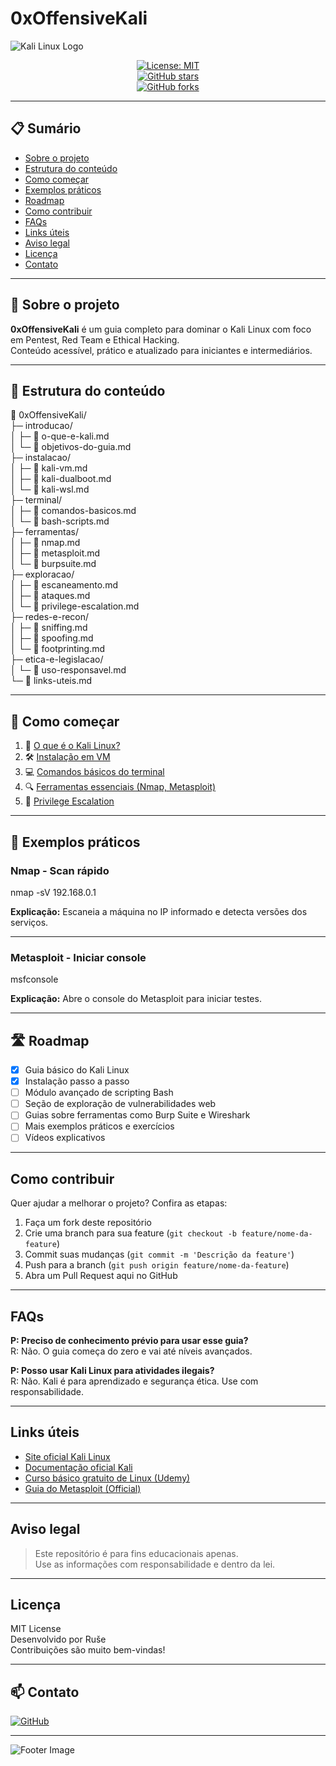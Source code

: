 # 0xOffensiveKali 

![Kali Linux Logo](https://www.kali.org/images/kali-logo.svg)

<div align="center">

[![License: MIT](https://img.shields.io/badge/License-MIT-green.svg)](https://opensource.org/licenses/MIT)  
[![GitHub stars](https://img.shields.io/github/stars/seuusuario/0xOffensiveKali?style=social)](https://github.com/natrona/0xOffensiveKali/stargazers)  
[![GitHub forks](https://img.shields.io/github/forks/seuusuario/0xOffensiveKali?style=social)](https://github.com/natrona/0xOffensiveKali/network/members)  

</div>

---

## 📋 Sumário

- [Sobre o projeto](#-sobre-o-projeto)  
- [Estrutura do conteúdo](#-estrutura-do-conteúdo)  
- [Como começar](#-como-começar)  
- [Exemplos práticos](#-exemplos-práticos)  
- [Roadmap](#-roadmap)  
- [Como contribuir](#-como-contribuir)  
- [FAQs](#-faqs)  
- [Links úteis](#-links-úteis)  
- [Aviso legal](#-aviso-legal)  
- [Licença](#-licença)  
- [Contato](#-contato)  

---

## 📌 Sobre o projeto

**0xOffensiveKali** é um guia completo para dominar o Kali Linux com foco em Pentest, Red Team e Ethical Hacking.  
Conteúdo acessível, prático e atualizado para iniciantes e intermediários.

---

## 📂 Estrutura do conteúdo

📁 0xOffensiveKali/  
├─ introducao/  
│  ├─ 📄 o-que-e-kali.md  
│  └─ 📄 objetivos-do-guia.md  
├─ instalacao/  
│  ├─ 📄 kali-vm.md  
│  ├─ 📄 kali-dualboot.md  
│  └─ 📄 kali-wsl.md  
├─ terminal/  
│  ├─ 📄 comandos-basicos.md  
│  └─ 📄 bash-scripts.md  
├─ ferramentas/  
│  ├─ 📄 nmap.md  
│  ├─ 📄 metasploit.md  
│  └─ 📄 burpsuite.md  
├─ exploracao/  
│  ├─ 📄 escaneamento.md  
│  ├─ 📄 ataques.md  
│  └─ 📄 privilege-escalation.md  
├─ redes-e-recon/  
│  ├─ 📄 sniffing.md  
│  ├─ 📄 spoofing.md  
│  └─ 📄 footprinting.md  
├─ etica-e-legislacao/  
│  └─ 📄 uso-responsavel.md  
└─ 📄 links-uteis.md

---

## 🚀 Como começar

1. 📘 [O que é o Kali Linux?](./introducao/o-que-e-kali.md)  
2. 🛠️ [Instalação em VM](./instalacao/kali-vm.md)  
3. 💻 [Comandos básicos do terminal](./terminal/comandos-basicos.md)  
4. 🔍 [Ferramentas essenciais (Nmap, Metasploit)](./ferramentas/nmap.md)  
5. 🔐 [Privilege Escalation](./exploracao/privilege-escalation.md)

---

## 📝 Exemplos práticos

### Nmap - Scan rápido

nmap -sV 192.168.0.1

**Explicação:** Escaneia a máquina no IP informado e detecta versões dos serviços.

---

### Metasploit - Iniciar console

msfconsole

**Explicação:** Abre o console do Metasploit para iniciar testes.

---

## 🛣️ Roadmap

- [x] Guia básico do Kali Linux  
- [x] Instalação passo a passo  
- [ ] Módulo avançado de scripting Bash  
- [ ] Seção de exploração de vulnerabilidades web  
- [ ] Guias sobre ferramentas como Burp Suite e Wireshark  
- [ ] Mais exemplos práticos e exercícios  
- [ ] Vídeos explicativos  

---

## Como contribuir

Quer ajudar a melhorar o projeto? Confira as etapas:

1. Faça um fork deste repositório  
2. Crie uma branch para sua feature (`git checkout -b feature/nome-da-feature`)  
3. Commit suas mudanças (`git commit -m 'Descrição da feature'`)  
4. Push para a branch (`git push origin feature/nome-da-feature`)  
5. Abra um Pull Request aqui no GitHub  

---

## FAQs

**P: Preciso de conhecimento prévio para usar esse guia?**  
R: Não. O guia começa do zero e vai até níveis avançados.

**P: Posso usar Kali Linux para atividades ilegais?**  
R: Não. Kali é para aprendizado e segurança ética. Use com responsabilidade.

---

## Links úteis

- [Site oficial Kali Linux](https://www.kali.org/)  
- [Documentação oficial Kali](https://docs.kali.org/)  
- [Curso básico gratuito de Linux (Udemy)](https://www.udemy.com/course/linux-for-beginners/)  
- [Guia do Metasploit (Official)](https://docs.rapid7.com/metasploit/)  

---

## Aviso legal

> Este repositório é para fins educacionais apenas.  
> Use as informações com responsabilidade e dentro da lei.

---

## Licença

MIT License  
Desenvolvido por Ruše  
Contribuições são muito bem-vindas!

---

## 📫 Contato

[![GitHub](https://img.shields.io/badge/-GitHub-181717?style=flat-square&logo=github&logoColor=white)](https://github.com/seuusuario)

---

![Footer Image](https://raw.githubusercontent.com/seuusuario/0xOffensiveKali/main/assets/footer-image.png)
